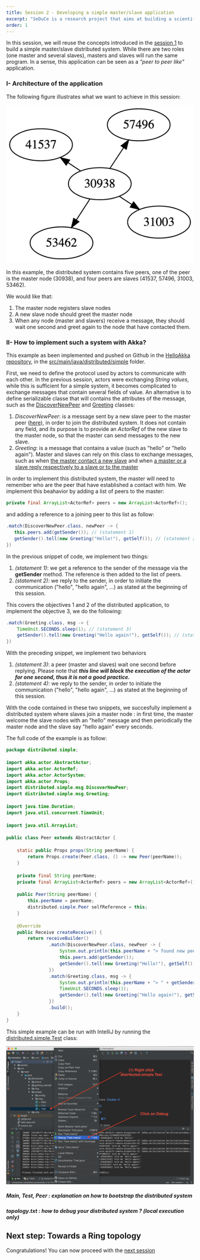 ```yaml
---
title: Session 2 - Developing a simple master/slave application
excerpt: "SeDuCe is a research project that aims at building a scientific testbed to enable the study of both thermal and power management aspects in datacenters."
order: 1
---
```


<style>
#java-and-akka {
    font-size: 3em;
    color: white;
}

.feature {
    color: white;
}
</style>

In this session, we will reuse the concepts introduced in the [session
1](/session1) to build a simple master/slave distributed system. While
there are two roles (one master and several slaves), masters and
slaves will run the same program. In a sense, this application can be
seen as a _"peer to peer like"_ application.

### I- Architecture of the application

The following figure illustrates what we want to achieve in this session:

![/assets/img/session2/master_slave.png](/assets/img/session2/master_slave.png)

In this example, the distributed system contains five peers, one of the peer is the master node (30938), and four peers are slaves (41537, 57496, 31003, 53462).

We would like that:
1. The master node registers slave nodes
2. A new slave node should greet the master node
3. When any node (master and slavers) receive a message, they should wait one second and greet again to the node that have contacted them.


### II- How to implement such a system with Akka?

This example as been implemented and pushed on Github in the [HelloAkka repository](https://github.com/badock/HelloAkka), in the [src/main/java/distributed/simple](https://github.com/badock/HelloAkka/tree/master/src/main/java/distributed/simple) folder.

First, we need to define the protocol used by actors to communicate with each other. In the previous session, actors were exchanging _String values_, while this is sufficient for a simple system, it becomes complicated to exchange messages that contain several fields of value. An alternative is to define serializable classe that will contains the attributes of the message, such as the [DiscoverNewPeer](https://github.com/badock/HelloAkka/blob/master/src/main/java/distributed/simple/msg/DiscoverNewPeer.java) and [Greeting](https://github.com/badock/HelloAkka/blob/master/src/main/java/distributed/simple/msg/Greeting.java) classes:

1. _DiscoverNewPeer_: is a message sent by a new slave peer to the
   master peer
   ([here](https://github.com/badock/HelloAkka/blob/master/src/main/java/distributed/simple/Main.java#L51)),
   in order to join the distributed system. It does not contain any
   field, and its purpose is to provide an _ActorRef_ of the new slave
   to the master node, so that the master can send messages to the new
   slave.
2. _Greeting_: is a message that contains a value (such as "hello" or
   "hello again"). Master and slaves can rely on this class to
   exchange messages, such as when [the master contact a new
   slave](https://github.com/badock/HelloAkka/blob/master/src/main/java/distributed/simple/Peer.java#L63)
   and when [a master or a slave reply respectively to a slave or to
   the
   master](https://github.com/badock/HelloAkka/blob/master/src/main/java/distributed/simple/Peer.java#L68)

In order to implement this distributed system, the master will need to remember who are the peer that have established a contact with him. We implement this beahavior by adding a list of peers to the master:

```java
private final ArrayList<ActorRef> peers = new ArrayList<ActorRef>();
```

and adding a reference to a joining peer to this list as follow:
```java
.match(DiscoverNewPeer.class, newPeer -> {
   this.peers.add(getSender()); // (statement 1)
   getSender().tell(new Greeting("Hello!"), getSelf()); // (statement 2)
})
```

In the previous snippet of code, we implement two things:
1. _(statement 1)_: we get a reference to the sender of the message via the
   __getSender__ method. The reference is then added to the list of
   peers.
2. _(statement 2)_: we reply to the sender, in order to initiate the communication ("hello", "hello again", ...) as stated at the beginning of this session.

This covers the objectives 1 and 2 of the distributed application, to implement the objective 3, we do the following:

```java
.match(Greeting.class, msg -> {
    TimeUnit.SECONDS.sleep(1); // (statement 3)
    getSender().tell(new Greeting("Hello again!"), getSelf()); // (statement 4)
})
```

With the preceding snippet, we implement two behaviors
1. _(statement 3)_: a peer (master and slaves) wait one second before replying. Please note that ___this line will block the execution of the actor for one second, thus it is not a good practice.___
2. _(statement 4)_: we reply to the sender, in order to initiate the communication ("hello", "hello again", ...) as stated at the beginning of this session.

With the code contained in these two snippets, we succesfully
implement a distributed system where slaves join a master node : in
first time, the master welcome the slave nodes with an "hello" message
and then periodically the master node and the slave say "hello again"
every seconds.

The full code of the example is as follow:

```java
package distributed.simple;

import akka.actor.AbstractActor;
import akka.actor.ActorRef;
import akka.actor.ActorSystem;
import akka.actor.Props;
import distributed.simple.msg.DiscoverNewPeer;
import distributed.simple.msg.Greeting;

import java.time.Duration;
import java.util.concurrent.TimeUnit;

import java.util.ArrayList;

public class Peer extends AbstractActor {

    static public Props props(String peerName) {
        return Props.create(Peer.class, () -> new Peer(peerName));
    }

    private final String peerName;
    private final ArrayList<ActorRef> peers = new ArrayList<ActorRef>();

    public Peer(String peerName) {
        this.peerName = peerName;
        distributed.simple.Peer selfReference = this;
    }

    @Override
    public Receive createReceive() {
        return receiveBuilder()
                .match(DiscoverNewPeer.class, newPeer -> {
                    System.out.println(this.peerName + "> found new peer: " + getSender());
                    this.peers.add(getSender());
                    getSender().tell(new Greeting("Hello!"), getSelf());
                })
                .match(Greeting.class, msg -> {
                    System.out.println(this.peerName + "> " + getSender() + " told me '" + msg.message + "'");
                    TimeUnit.SECONDS.sleep(1);
                    getSender().tell(new Greeting("Hello again!"), getSelf());
                })
                .build();
    }
}

```

This simple example can be run with IntelliJ by running the [distributed.simple.Test](https://github.com/badock/HelloAkka/blob/master/src/main/java/distributed/simple/Test.java) class:

![/assets/img/session2/run_test_class.png](/assets/img/session2/run_test_class.png)

##### Main, Test, Peer : explanation on how to bootstrap the distributed system

##### topology.txt : how to debug your distributed system ? (local execution only)

## Next step: Towards a Ring topology

Congratulations! You can now proceed with the [next session](/session3)
